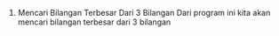 1. Mencari Bilangan Terbesar Dari 3 Bilangan
   Dari program ini kita akan mencari bilangan terbesar dari 3 bilangan

